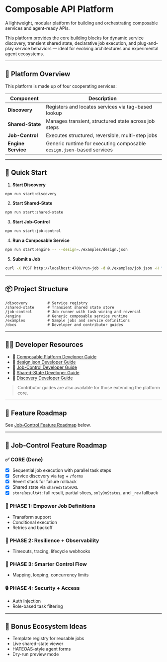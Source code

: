 # Composable API Platform

A lightweight, modular platform for building and orchestrating composable services and agent-ready APIs.

This platform provides the core building blocks for dynamic service discovery, transient shared state, declarative job execution, and plug-and-play service behaviors — ideal for evolving architectures and experimental agent ecosystems.

---

## 🧱 Platform Overview

This platform is made up of four cooperating services:

| Component         | Description |
|------------------|-------------|
| **Discovery**     | Registers and locates services via tag-based lookup |
| **Shared-State**  | Manages transient, structured state across job steps |
| **Job-Control**   | Executes structured, reversible, multi-step jobs |
| **Engine Service**| Generic runtime for executing composable `design.json`-based services |

---

## 🚀 Quick Start

1. **Start Discovery**
```bash
npm run start:discovery
```

2. **Start Shared-State**
```bash
npm run start:shared-state
```

3. **Start Job-Control**
```bash
npm run start:job-control
```

4. **Run a Composable Service**
```bash
npm run start:engine -- --design=./examples/design.json
```

5. **Submit a Job**
```bash
curl -X POST http://localhost:4700/run-job -d @./examples/job.json -H "Content-Type: application/json"
```

---

## 📦 Project Structure

```
/discovery         # Service registry
/shared-state      # Transient shared state store
/job-control       # Job runner with task wiring and reversal
/engine            # Generic composable service runtime
/examples          # Sample jobs and service definitions
/docs              # Developer and contributor guides
```

---

## 🧑‍💻 Developer Resources

- 📘 [Composable Platform Developer Guide](docs/composable-platform-developer-guide.md)
- 📗 [design.json Developer Guide](docs/design-json-developer-guide.md)
- 📕 [Job-Control Developer Guide](docs/job-control-developer-guide.md)
- 🧾 [Shared-State Developer Guide](docs/shared-state-developer-guide.md)
- 🧭 [Discovery Developer Guide](docs/discovery-developer-guide.md)

> Contributor guides are also available for those extending the platform core.

---

## 📌 Feature Roadmap

See [Job-Control Feature Roadmap](#🧭-job-control-feature-roadmap) below.

---

## 🧭 Job-Control Feature Roadmap

### ✅ CORE (Done)
- [x] Sequential job execution with parallel task steps  
- [x] Service discovery via tag + `/forms`  
- [x] Revert stack for failure rollback  
- [x] Shared state via `sharedStateURL`  
- [x] `storeResultAt`: full result, partial slices, `onlyOnStatus`, and `_raw` fallback  

### 🚀 PHASE 1: Empower Job Definitions
- Transform support
- Conditional execution
- Retries and backoff

### 🔧 PHASE 2: Resilience + Observability
- Timeouts, tracing, lifecycle webhooks

### 🧠 PHASE 3: Smarter Control Flow
- Mapping, looping, concurrency limits

### 🔒 PHASE 4: Security + Access
- Auth injection
- Role-based task filtering

---

## 🤖 Bonus Ecosystem Ideas

- Template registry for reusable jobs
- Live shared-state viewer
- HATEOAS-style agent forms
- Dry-run preview mode